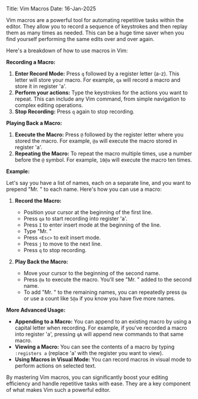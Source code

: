 Title: Vim Macros
Date: 16-Jan-2025

Vim macros are a powerful tool for automating repetitive tasks within the editor.  They allow you to record a sequence of keystrokes and then replay them as many times as needed. This can be a huge time saver when you find yourself performing the same edits over and over again.

Here's a breakdown of how to use macros in Vim:

**Recording a Macro:**

1. **Enter Record Mode:** Press `q` followed by a register letter (a-z).  This letter will store your macro. For example, `qa` will record a macro and store it in register 'a'.
2. **Perform your actions:**  Type the keystrokes for the actions you want to repeat. This can include any Vim command, from simple navigation to complex editing operations.
3. **Stop Recording:** Press `q` again to stop recording.

**Playing Back a Macro:**

1. **Execute the Macro:**  Press `@` followed by the register letter where you stored the macro. For example, `@a` will execute the macro stored in register 'a'.
2. **Repeating the Macro:** To repeat the macro multiple times, use a number before the `@` symbol. For example, `10@a` will execute the macro ten times.

**Example:**

Let's say you have a list of names, each on a separate line, and you want to prepend "Mr. " to each name.  Here's how you can use a macro:

1. **Record the Macro:**
    * Position your cursor at the beginning of the first line.
    * Press `qa` to start recording into register 'a'.
    * Press `I` to enter insert mode at the beginning of the line.
    * Type "Mr. "
    * Press `<Esc>` to exit insert mode.
    * Press `j` to move to the next line.
    * Press `q` to stop recording.

2. **Play Back the Macro:**
    * Move your cursor to the beginning of the second name.
    * Press `@a` to execute the macro. You'll see "Mr. " added to the second name.
    * To add "Mr. " to the remaining names, you can repeatedly press `@a` or use a count like `5@a` if you know you have five more names.

**More Advanced Usage:**

* **Appending to a Macro:** You can append to an existing macro by using a capital letter when recording. For example, if you've recorded a macro into register 'a', pressing `qA` will append new commands to that same macro.
* **Viewing a Macro:**  You can see the contents of a macro by typing `:registers a` (replace 'a' with the register you want to view).
* **Using Macros in Visual Mode:** You can record macros in visual mode to perform actions on selected text.


By mastering Vim macros, you can significantly boost your editing efficiency and handle repetitive tasks with ease. They are a key component of what makes Vim such a powerful editor.
